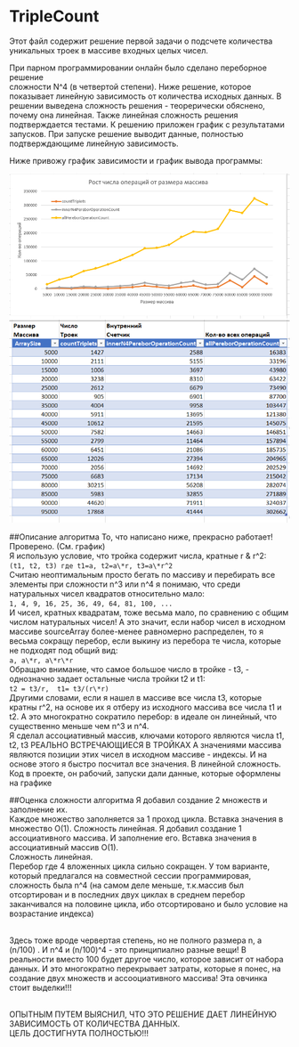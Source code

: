# TripleCount


Этот файл содержит решение первой задачи о подсчете количества уникальных троек в массиве входных целых чисел. 

При парном программировании онлайн было сделано переборное решение  
сложности N^4 (в четвертой степени). Ниже решение, которое показывает линейную зависимость от количества 
исходных данных. В решении выведена сложность решения - теорерически обяснено, почему она линейная.
Также линейная сложность решения подтверждается тестами. К решению приложен график с результатами запусков.
При запуске решение выводит данные, полностью подтверждающиме линейную зависимость.

Ниже привожу график зависимости и график вывода программы:

![График зависимости](execution_results_graph.png)
![Результат работы программы](execution_results.png)

##Описание алгоритма
То, что написано ниже, прекрасно работает! Проверено. (См. график)
<br>Я использую условие, что тройка содержит числа, кратные r & r^2:
<br>`(t1, t2, t3) где t1=a, t2=a\*r, t3=a\*r^2`
<br>Считаю неоптимальным просто бегать по массиву и перебирать все элементы при сложности n^3 или n^4
я понимаю, что среди натуральных чисел квадратов относительно мало: 
<br>`1, 4, 9, 16, 25, 36, 49, 64, 81, 100, ... `
<br>И чисел, кратных квадратам, тоже весьма мало, по сравнению с общим числом натуральных чисел!
А это значит, если набор чисел в исходном массиве sourceArray более-менее равномерно распределен,
то я весьма сокращу перебор, если выкину из перебора те числа, которые не подходят под общий вид:
<br>`a, a\*r, a\*r\*r`
<br>Обращаю внимание, что самое большое число в тройке - t3, - однозначно задает остальные числа тройки t2 и t1:
<br>	`t2 = t3/r,  t1= t3/(r\*r)`
<br>Другими словами, если я нашел в массиве все числа t3, которые кратны r^2, 
на основе их я отберу из исходного массива все числа t1 и t2. 
А это многократно сократило перебор: в идеале он линейный, что существенно меньше чем n^3 и n^4. 
<br>Я сделал ассоциативный массив, ключами которого являются числа t1, t2, t3 РЕАЛЬНО ВСТРЕЧАЮЩИЕСЯ В ТРОЙКАХ 
А значениями массива являются позиции этих чисел в исходном массиве - индексы. И на основе этого я быстро 
посчитал все значения. В линейной сложность. Код в проекте, он рабочий, запуски дали данные, которые оформлены на графике

##Оценка сложности алгоритма
Я добавил создание 2 множеств и заполнение их. 
<br>Каждое множество заполняется за 1 проход цикла. Вставка значения в множество О(1). Сложность линейная.
Я добавил создание 1 ассоциативного массива. И заполнение его. Вставка значения в ассоциативный массив О(1). 
<br>Сложность линейная.
<br>Перебор где 4 вложенных цикла сильно сокращен. У том варианте, который предлагался 
на совместной сессии программировая, сложность была n^4 (на самом деле меньше, т.к.массив 
был отсортирован и в последних двух циклах в среднем перебор заканчивался на половине цикла, 
ибо отсортировано и было условие на возрастание индекса)

<br>Здесь тоже вроде червертая степень, но не полного размера n, а (n/100) . И n^4 и (n/100)^4 - это принципиално разные вещи!
В реальности вместо 100 будет другое число, которое зависит от набора данных.
И это многократно перекрывает затраты, которые я понес, на создание двух множеств и ассооциативного массива!
Эта овчинка стоит выделки!!!

<br>ОПЫТНЫМ ПУТЕМ ВЫЯСНИЛ, ЧТО ЭТО РЕШЕНИЕ ДАЕТ ЛИНЕЙНУЮ ЗАВИСИМОСТЬ ОТ КОЛИЧЕСТВА ДАННЫХ.
<br>ЦЕЛЬ ДОСТИГНУТА ПОЛНОСТЬЮ!!!

